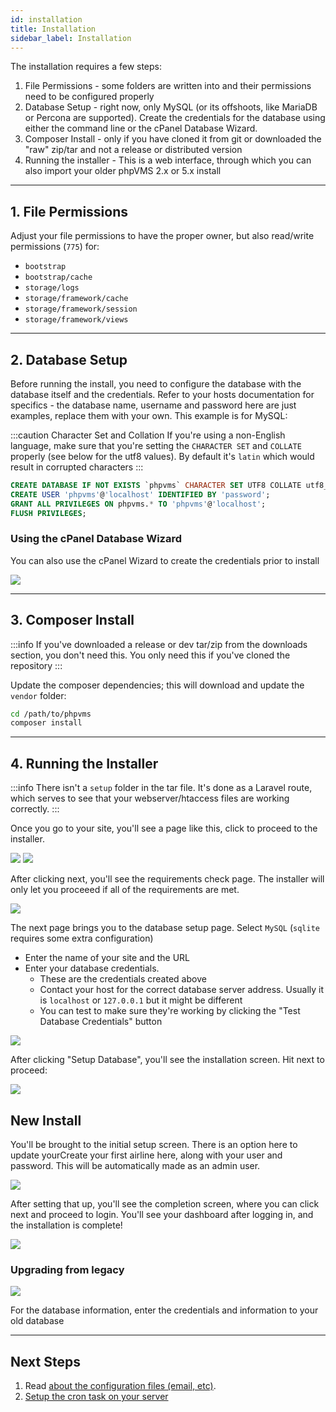 ```yaml
---
id: installation
title: Installation
sidebar_label: Installation
---
```


The installation requires a few steps:

1. File Permissions - some folders are written into and their permissions need
   to be configured properly
1. Database Setup - right now, only MySQL (or its offshoots, like MariaDB or
   Percona are supported). Create the credentials for the database using either
   the command line or the cPanel Database Wizard.
1. Composer Install - only if you have cloned it from git or downloaded the
   "raw" zip/tar and not a release or distributed version
1. Running the installer - This is a web interface, through which you can also
   import your older phpVMS 2.x or 5.x install

---

## 1. File Permissions

Adjust your file permissions to have the proper owner, but also read/write
permissions (`775`) for:

- `bootstrap`
- `bootstrap/cache`
- `storage/logs`
- `storage/framework/cache`
- `storage/framework/session`
- `storage/framework/views`

---

## 2. Database Setup

Before running the install, you need to configure the database with the database
itself and the credentials. Refer to your hosts documentation for specifics -
the database name, username and password here are just examples, replace them
with your own. This example is for MySQL:

:::caution Character Set and Collation If you're using a non-English language,
make sure that you're setting the `CHARACTER SET` and `COLLATE` properly (see
below for the utf8 values). By default it's `latin` which would result in
corrupted characters :::

```sql
CREATE DATABASE IF NOT EXISTS `phpvms` CHARACTER SET UTF8 COLLATE utf8_unicode_ci;
CREATE USER 'phpvms'@'localhost' IDENTIFIED BY 'password';
GRANT ALL PRIVILEGES ON phpvms.* TO 'phpvms'@'localhost';
FLUSH PRIVILEGES;
```

### Using the cPanel Database Wizard

You can also use the cPanel Wizard to create the credentials prior to install

![](img/cpanel-db-1.png)

---

## 3. Composer Install

:::info If you've downloaded a release or dev tar/zip from the downloads
section, you don't need this. You only need this if you've cloned the repository
:::

Update the composer dependencies; this will download and update the `vendor`
folder:

```bash
cd /path/to/phpvms
composer install
```

---

## 4. Running the Installer

:::info There isn't a `setup` folder in the tar file. It's done as a Laravel
route, which serves to see that your webserver/htaccess files are working
correctly. :::

Once you go to your site, you'll see a page like this, click to proceed to the
installer.

![](img/01-not-installed.png) ![](img/02-installer-start.png)

After clicking next, you'll see the requirements check page. The installer will
only let you proceeed if all of the requirements are met.

![](img/03-requirements.png)

The next page brings you to the database setup page. Select `MySQL` (`sqlite`
requires some extra configuration)

- Enter the name of your site and the URL
- Enter your database credentials.
  - These are the credentials created above
  - Contact your host for the correct database server address. Usually it is
    `localhost` or `127.0.0.1` but it might be different
  - You can test to make sure they're working by clicking the "Test Database
    Credentials" button

![](img/04-database-page.png)

After clicking "Setup Database", you'll see the installation screen. Hit next to
proceed:

![](img/05-database-installed.png)

## New Install

You'll be brought to the initial setup screen. There is an option here to update
yourCreate your first airline here, along with your user and password. This will
be automatically made as an admin user.

![](img/06-va-information.png)

After setting that up, you'll see the completion screen, where you can click
next and proceed to login. You'll see your dashboard after logging in, and the
installation is complete!

![](img/10-completed.png)

### Upgrading from legacy

![](img/07-importer.png)

For the database information, enter the credentials and information to your old
database

---

## Next Steps

1. Read [about the configuration files (email, etc)](config/files.md).
1. [Setup the cron task on your server](cron.md)
